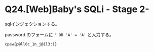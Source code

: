 # Q24.[Web]Baby's SQLi - Stage 2-

sqlインジェクションする。

password のフォームに `' OR 'A' = 'A'` と入力する。

```
cpaw{p@ll0c_1n_j@1l3:)}
```

